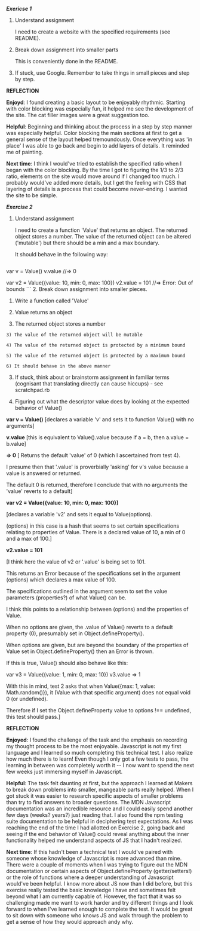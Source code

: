 ***Exericse 1***

1. Understand assignment

	I need to create a website with the specified requirements (see README).

2. Break down assignment into smaller parts

	This is conveniently done in the README.

3. If stuck, use Google. Remember to take things in small pieces and step by step.

__REFLECTION__

__Enjoyd__: I found creating a basic layout to be enjoyably rhythmic. Starting with color blocking was especially fun, it helped me see the development of the site. The cat filler images were a great suggestion too. 

__Helpful__: Beginning and thinking about the process in a step by step manner was especially helpful. Color blocking the main sections at first to get a general sense of the layout helped tremoundously. Once everything was 'in place' I was able to go back and begin to add layers of details. It reminded me of painting. 

__Next time__: I think I would've tried to establish the specified ratio when I began with the color blocking. By the time I got to figuring the 1/3 to 2/3 ratio, elements on the site would move around if I changed too much. I probably would've added more details, but I get the feeling with CSS that layering of details is a process that could become never-ending. I wanted the site to be simple. 

***Exercise 2***

1. Understand assignment 
	
	I need to create a function 'Value' that returns an object. The returned object stores a number. The value of the returned object can be altered ('mutable') but there should be a min and a max boundary. 

	It should behave in the following way:

	```
  var v = Value()
  v.value
  //=> 0

  var v2 = Value({value: 10, min: 0, max: 100})
  v2.value = 101
  //=> Error: Out of bounds
	```
2. Break down assignment into smaller pieces.

  1) Write a function called 'Value'
  
  2) Value returns an object

  3) The returned object stores a number
	
	3) The value of the returned object will be mutable
	
	4) The value of the returned object is protected by a minimum bound
	
	5) The value of the returned object is protected by a maximum bound
	
	6) It should behave in the above manner


3. If stuck, think about or brainstorm assignment in familiar terms (cognisant that translating directly can cause hiccups) - see scratchpad.rb

4. Figuring out what the descriptor value does by looking at the expected behavior of Value()

__var v = Value()__
[declares a variable 'v' and sets it to function Value() with no arguments]


__v.value__ 
[this is equivalent to Value().value because if a = b, then a.value = b.value]

__=> 0__
[ Returns the default 'value' of 0 (which I ascertained from test 4).

I presume then that '.value' is proverbially 'asking' for v's value because a value is answered or returned.

The default 0 is returned, therefore I conclude that with no arguments the 'value' reverts to a default]

__var v2 = Value({value: 10, min: 0, max: 100})__

[declares a variable 'v2' and sets it equal to Value(options).

(options) in this case is a hash that seems to set certain specifications relating to properties of Value.
There is a declared value of 10, a min of 0 and a max of 100.]

__v2.value = 101__

[I think here the value of v2 or '.value' is being set to 101. 

This returns an Error because of the specifications set in the argument (options) which declares a max value of 100.

The specifications outlined in the argument seem to set the value parameters (properties?) of what Value() can be.

I think this points to a relationship between (options) and the properties of Value.

When no options are given, the .value of Value() reverts to a default property (0), presumably set in Object.defineProperty().

When options are given, but are beyond the boundary of the properties of Value set in Object.defineProperty() then an Error is thrown.

If this is true, Value() should also behave like this:

var v3 = Value({value: 1, min: 0, max: 10})
v3.value 
=> 1 

With this in mind, test 2 asks that when Value({max: 1, value: Math.random()}), it (Value with that specific argument) does not equal void 0 (or undefined).

Therefore if I set the Object.defineProperty value to options !== undefined, this test should pass.]

__REFLECTION__

__Enjoyed__: I found the challenge of the task and the emphasis on recording my thought process to be the most enjoyable. Javascript is not my first language and I learned so much completing this technical test. I also realize how much there is to learn! Even though I only got a few tests to pass, the learning in between was completely worth it -- I now want to spend the next few weeks just immersing myself in Javascript. 

__Helpful__: The task felt daunting at first, but the approach I learned at Makers to break down problems into smaller, mangeable parts really helped. When I got stuck it was easier to research specific aspects of smaller problems than try to find answers to broader questions. The MDN Javascript documentation was an incredible resource and I could easily spend another few days (weeks? years?) just reading that. I also found the npm testing suite documentation to be helpful in deciphering test expectations. As I was reaching the end of the time I had allotted on Exercise 2, going back and seeing if the end behavior of Value() could reveal anything about the inner functionality helped me understand aspects of JS that I hadn't realized.

__Next time__: If this hadn't been a technical test I would've paired with someone whose knowledge of Javascript is more advanced than mine. There were a couple of moments when I was trying to figure out the MDN documentation or certain aspects of Object.defineProperty (getter/setters!) or the role of functions where a deeper understanding of Javascript would've been helpful. I know more about JS now than I did before, but this exercise really tested the basic knowledge I have and sometimes felt beyond what I am currently capable of. However, the fact that it was so challenging made me want to work harder and try different things and I look forward to when I've learned enough to complete the test. It would be great to sit down with someone who knows JS and walk through the problem to get a sense of how they would approach andy why. 


